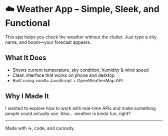 # ☁️ Weather App – Simple, Sleek, and Functional

This app helps you check the weather without the clutter. Just type a city name, and boom—your forecast appears.

## What It Does
- Shows current temperature, sky condition, humidity & wind speed
- Clean interface that works on phone and desktop
- Built using vanilla JavaScript + OpenWeatherMap API

## Why I Made It
I wanted to explore how to work with real-time APIs and make something people could actually use. Also… weather is kinda fun, right?

---

Made with ☕, code, and curiosity.
